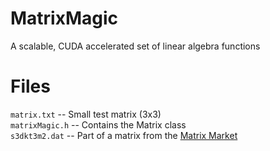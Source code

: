 MatrixMagic
===========

A scalable, CUDA accelerated set of linear algebra functions

Files
===========
`matrix.txt` -- Small test matrix (3x3)  
`matrixMagic.h` -- Contains the Matrix class  
`s3dkt3m2.dat` -- Part of a matrix from the [Matrix Market](http://math.nist.gov/MatrixMarket/index.html)  
